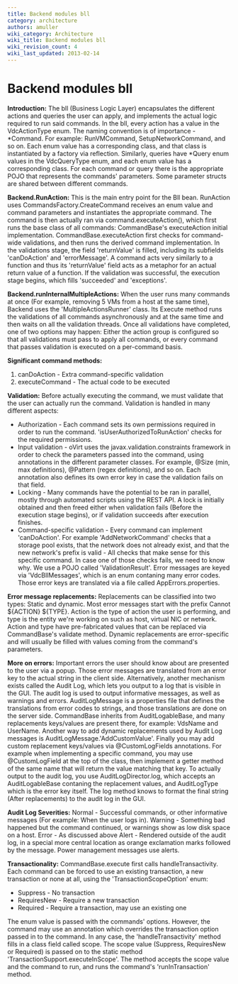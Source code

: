 ```yaml
---
title: Backend modules bll
category: architecture
authors: amuller
wiki_category: Architecture
wiki_title: Backend modules bll
wiki_revision_count: 4
wiki_last_updated: 2013-02-14
---
```


# Backend modules bll

**Introduction:** The bll (Business Logic Layer) encapsulates the different actions and queries the user can apply, and implements the actual logic required to run said commands. In the bll, every action has a value in the VdcActionType enum. The naming convention is of importance - \*Command. For example: RunVMCommand, SetupNetworkCommand, and so on. Each enum value has a corresponding class, and that class is instantiated by a factory via reflection. Similarly, queries have \*Query enum values in the VdcQueryType enum, and each enum value has a corresponding class. For each command or query there is the appropriate POJO that represents the commands' parameters. Some parameter structs are shared between different commands.

**Backend.RunAction:** This is the main entry point for the Bll bean. RunAction uses CommandsFactory.CreateCommand receives an enum value and command parameters and instantiates the appropriate command. The command is then actually ran via command.executeAction(), which first runs the base class of all commands: CommandBase's executeAction initial implementation. CommandBase.executeAction first checks for command-wide validations, and then runs the derived command implementation. In the validations stage, the field 'returnValue' is filled, including its subfields 'canDoAction' and 'errorMessage'. A command acts very similarly to a function and thus its 'returnValue' field acts as a metaphor for an actual return value of a function. If the validation was successful, the execution stage begins, which fills 'succeeded' and 'exceptions'.

**Backend.runInternalMultipleActions:** When the user runs many commands at once (For example, removing 5 VMs from a host at the same time), Backend uses the 'MultipleActionsRunner' class. Its Execute method runs the validations of all commands asynchronously and at the same time and then waits on all the validation threads. Once all validations have completed, one of two options may happen: Either the action group is configured so that all validations must pass to apply all commands, or every command that passes validation is executed on a per-command basis.

**Significant command methods:**

1.  canDoAction - Extra command-specific validation
2.  executeCommand - The actual code to be executed

**Validation:** Before actually executing the command, we must validate that the user can actually run the command. Validation is handled in many different aspects:

*   Authorization - Each command sets its own permissions required in order to run the command. 'isUserAuthorizedToRunAction' checks for the required permissions.
*   Input validation - oVirt uses the javax.validation.constraints framework in order to check the parameters passed into the command, using annotations in the different parameter classes. For example, @Size (min, max definitions), @Pattern (regex definitions), and so on. Each annotation also defines its own error key in case the validation fails on that field.
*   Locking - Many commands have the potential to be ran in parallel, mostly through automated scripts using the REST API. A lock is initially obtained and then freed either when validation fails (Before the execution stage begins), or if validation succeeds after execution finishes.
*   Command-specific validation - Every command can implement 'canDoAction'. For example 'AddNetworkCommand' checks that a storage pool exists, that the network does not already exist, and that the new network's prefix is valid - All checks that make sense for this specific command. In case one of those checks fails, we need to know why. We use a POJO called 'ValidationResult'. Error messages are keyed via 'VdcBllMessages', which is an enum contaning many error codes. Those error keys are translated via a file called AppErrors.properties.

**Error message replacements:** Replacements can be classified into two types: Static and dynamic. Most error messages start with the prefix Cannot ${ACTION} ${TYPE}. Action is the type of action the user is performing, and type is the entity we're working on such as host, virtual NIC or network. Action and type have pre-fabricated values that can be replaced via CommandBase's validate method. Dynamic replacements are error-specific and will usually be filled with values coming from the command's parameters.

**More on errors:** Important errors the user should know about are presented to the user via a popup. Those error messages are translated from an error key to the actual string in the client side. Alternatively, another mechanism exists called the Audit Log, which lets you output to a log that is visible in the GUI. The audit log is used to output informative messages, as well as warnings and errors. AuditLogMessage is a properties file that defines the translations from error codes to strings, and those translations are done on the server side. CommandBase inherits from AuditLogableBase, and many replacements keys/values are present there, for example: VdsName and UserName. Another way to add dynamic replacements used by Audit Log messages is AuditLogMessage.'AddCustomValue'. Finally you may add custom replacement keys/values via @CustomLogFields annotations. For example when implementing a specific command, you may use @CustomLogField at the top of the class, then implement a getter method of the same name that will return the value matching that key. To actually output to the audit log, you use AuditLogDirector.log, which accepts an AuditLogableBase contaning the replacement values, and AuditLogType which is the error key itself. The log method knows to format the final string (After replacements) to the audit log in the GUI.

**Audit Log Severities:** Normal - Successful commands, or other informative messages (For example: When the user logs in). Warning - Something bad happened but the command continued, or warnings show as low disk space on a host. Error - As discussed above Alert - Rendered outside of the audit log, in a special more central location as orange exclamation marks followed by the message. Power management messages use alerts.

**Transactionality:** CommandBase.execute first calls handleTransactivity. Each command can be forced to use an existing transaction, a new transaction or none at all, using the 'TransactionScopeOption' enum:

*   Suppress - No transaction
*   RequiresNew - Require a new transaction
*   Required - Require a transaction, may use an existing one

The enum value is passed with the commands' options. However, the command may use an annotation which overrides the transaction option passed in to the command. In any case, the 'handleTransactivity' method fills in a class field called scope. The scope value (Suppress, RequiresNew or Required) is passed on to the static method 'TransactionSupport.executeInScope'. The method accepts the scope value and the command to run, and runs the command's 'runInTransaction' method.

